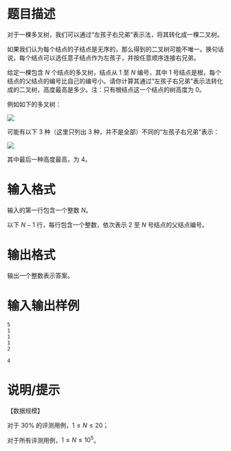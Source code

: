 # 题目描述

对于一棵多叉树，我们可以通过“左孩子右兄弟”表示法，将其转化成一棵二叉树。

如果我们认为每个结点的子结点是无序的，那么得到的二叉树可能不唯一。换句话说，每个结点可以选任意子结点作为左孩子，并按任意顺序连接右兄弟。

给定一棵包含 $N$ 个结点的多叉树，结点从 $1$ 至 $N$ 编号，其中 $1$ 号结点是根，每个结点的父结点的编号比自己的编号小。请你计算其通过“左孩子右兄弟”表示法转化成的二叉树，高度最高是多少。注：只有根结点这一个结点的树高度为 $0$。

例如如下的多叉树：

![](file://1.jpg)

可能有以下 3 种（这里只列出 3 种，并不是全部）不同的“左孩子右兄弟”表示：

![](file://2.jpg)

其中最后一种高度最高，为 $4$。

# 输入格式

输入的第一行包含一个整数 $N$。

以下 $N-1$ 行，每行包含一个整数，依次表示 $2$ 至 $N$ 号结点的父结点编号。

# 输出格式

输出一个整数表示答案。

# 输入输出样例

```input1
5
1
1
1
2
```

```output1
4
```

# 说明/提示

【数据规模】

对于 $30 \%$ 的评测用例，$1 \leq N \leq 20$；

对于所有评测用例，$1 \leq N \leq {10}^5$。
